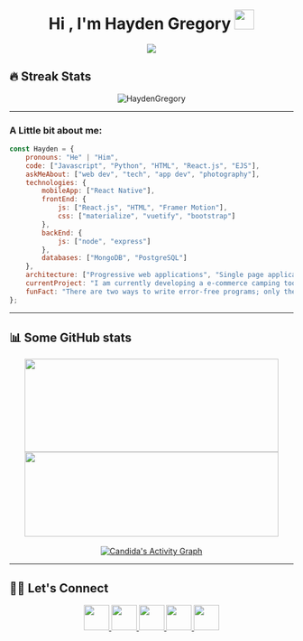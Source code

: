 <h1 align="center">Hi , I'm Hayden Gregory <img src="https://media.giphy.com/media/hvRJCLFzcasrR4ia7z/giphy.gif" width="35"></h1>
<p align="center">
  <a href="https://github.com/DenverCoder1/readme-typing-svg"><img src="https://readme-typing-svg.herokuapp.com?lines=Full+Stack+Web+Developer;Outdoor%20lover;Always%20learning%20new%20things&center=true&width=500&height=50"></a>
</p>

## 🔥 Streak Stats
<p align="center"><img src="https://github-readme-streak-stats.herokuapp.com/?user=HaydenGregory&theme=vue" alt="HaydenGregory"  /></p>
<hr>
<h3>A Little bit about me: </h3>

```javascript
const Hayden = {
    pronouns: "He" | "Him",
    code: ["Javascript", "Python", "HTML", "React.js", "EJS"],
    askMeAbout: ["web dev", "tech", "app dev", "photography"],
    technologies: {
        mobileApp: ["React Native"],
        frontEnd: {
            js: ["React.js", "HTML", "Framer Motion"],
            css: ["materialize", "vuetify", "bootstrap"]
        },
        backEnd: {
            js: ["node", "express"]
        },
        databases: ["MongoDB", "PostgreSQL"]
    },
    architecture: ["Progressive web applications", "Single page applications"],
    currentProject: "I am currently developing a e-commerce camping tools and clothing website using React.js, Node.js, MongoDB, and StripeAPI.",
    funFact: "There are two ways to write error-free programs; only the third one works"
};
```

<hr>

## 📊 Some GitHub stats
<p align="center">
  <img align="center" width="450" height="165" src="https://github-readme-stats.vercel.app/api?username=HaydenGregory&show_icons=true&hide_border=false&line_height=20&show_owner=true&theme=vue"/>
<img align="center" width="450" height="150" src="https://github-readme-stats.vercel.app/api/top-langs/?username=HaydenGregory&layout=compact&hide=HTML&langs_count=10&theme=vue"/>
    <br/>  <br/>
   <a href="https://github.com/HaydenGregory"><img alt="Candida's Activity Graph" src="https://activity-graph.herokuapp.com/graph?username=HaydenGregory&custom_title=Hayden%20Gregory's%20Contribution%20Graph&theme=react-dark" /></a>

</p>
<hr>

## 🙋‍♀️ Let's Connect
<p align="center" style="justify-content-spacebetween">
  <a href="mailto:gregory00123@gmail.com"><img src="https://www.vectorlogo.zone/logos/gmail/gmail-tile.svg" width="45">
  <a href="https://www.linkedin.com/in/hayden-gregory-55b960a5/"><img src="https://www.vectorlogo.zone/logos/linkedin/linkedin-tile.svg" width="45">
  <a href="https://github.com/HaydenGregory"><img src="https://www.vectorlogo.zone/logos/github/github-tile.svg" width="45">
  <a href="https://www.instagram.com/happy__accident__/"><img src="https://www.vectorlogo.zone/logos/instagram/instagram-tile.svg" width="45">
  <a href="https://twitter.com/happy_acident_"><img src="https://www.vectorlogo.zone/logos/twitter/twitter-tile.svg" width="45">
</p>
